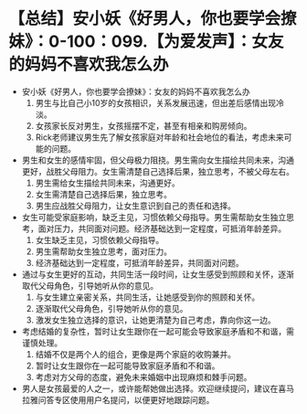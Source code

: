 # 【总结】安小妖《好男人，你也要学会撩妹》：0-100：099.【为爱发声】：女友的妈妈不喜欢我怎么办

-   安小妖《好男人，你也要学会撩妹》：女友的妈妈不喜欢我怎么办
    1.  男生与比自己小10岁的女孩相识，关系发展迅速，但出差后感情出现冷淡。
    2.  女孩家长反对男生，女孩摇摆不定，甚至有相亲和购房倾向。
    3.  Rick老师建议男生先了解女孩家庭对年龄和社会地位的看法，考虑未来可能的问题。
-   男生和女生的感情牢固，但父母极力阻挠。男生需向女生描绘共同未来，沟通更好，战胜父母阻力。女生需清楚自己选择后果，独立思考，不被父母左右。
    1.  男生需给女生描绘共同未来，沟通更好。
    2.  女生需清楚自己选择后果，独立思考。
    3.  男生应战胜父母阻力，让女生意识到自己的责任和选择。
-   女生可能受家庭影响，缺乏主见，习惯依赖父母指导。男生需帮助女生独立思考，面对压力，共同面对问题。经济基础达到一定程度，可抵消年龄差异。
    1.  女生缺乏主见，习惯依赖父母指导。
    2.  男生需帮助女生独立思考，面对压力。
    3.  经济基础达到一定程度，可抵消年龄差异，共同面对问题。
-   通过与女生更好的互动，共同生活一段时间，让女生感受到照顾和关怀，逐渐取代父母角色，引导她听从你的意见。
    1.  与女生建立亲密关系，共同生活，让她感受到你的照顾和关怀。
    2.  逐渐取代父母角色，引导她听从你的意见。
    3.  激发女生独立选择的意识，让她更清楚为自己考虑，靠向你这一边。
-   考虑结婚的复杂性，暂时让女生跟你在一起可能会导致家庭矛盾和不和谐，需谨慎处理。
    1.  结婚不仅是两个人的组合，更像是两个家庭的收购兼并。
    2.  暂时让女生跟你在一起可能导致家庭矛盾和不和谐。
    3.  考虑对方父母的态度，避免未来婚姻中出现麻烦和棘手问题。
-   男人是女孩最爱的人之一，或许能帮她做出选择。欢迎继续提问，建议在喜马拉雅问答专区使用用户名提问，以便更好地跟踪问题。
